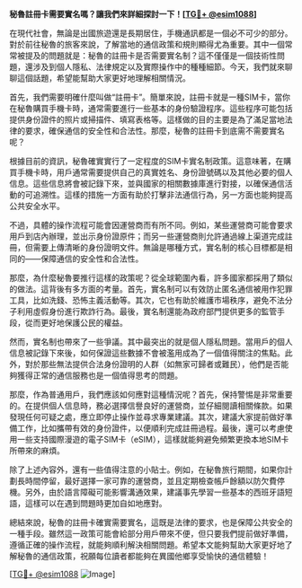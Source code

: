 **秘魯註冊卡需要實名嗎？讓我們來詳細探討一下！[[TG💪+ @esim1088](https://t.me/s/esim1088)]**

在現代社會，無論是出國旅遊還是長期居住，手機通訊都是一個必不可少的部分。對於前往秘魯的旅客來說，了解當地的通信政策和規則顯得尤為重要。其中一個常常被提及的問題就是：秘魯的註冊卡是否需要實名制？這不僅僅是一個技術性問題，還涉及到個人隱私、法律規定以及實際操作中的種種細節。今天，我們就來聊聊這個話題，希望能幫助大家更好地理解相關情況。

首先，我們需要明確什麼叫做“註冊卡”。簡單來說，註冊卡就是一種SIM卡，當你在秘魯購買手機卡時，通常需要進行一些基本的身份驗證程序。這些程序可能包括提供身份證件的照片或掃描件、填寫表格等。這樣做的目的主要是為了滿足當地法律的要求，確保通信的安全性和合法性。那麼，秘魯的註冊卡到底需不需要實名呢？

根據目前的資訊，秘魯確實實行了一定程度的SIM卡實名制政策。這意味著，在購買手機卡時，用戶通常需要提供自己的真實姓名、身份證號碼以及其他必要的個人信息。這些信息將會被記錄下來，並與國家的相關數據庫進行對接，以確保通信活動的可追溯性。這樣的措施一方面有助於打擊非法通信行為，另一方面也能夠提高公共安全水平。

不過，具體的操作流程可能會因運營商而有所不同。例如，某些運營商可能會要求用戶到店內辦理，並出示身份證原件；而另一些運營商則允許通過線上渠道完成註冊，但需要上傳清晰的身份證明文件。無論是哪種方式，實名制的核心目標都是相同的——保障通信的安全性和合法性。

那麼，為什麼秘魯要推行這樣的政策呢？從全球範圍內看，許多國家都採用了類似的做法。這背後有多方面的考量。首先，實名制可以有效防止匿名通信被用作犯罪工具，比如洗錢、恐怖主義活動等。其次，它也有助於維護市場秩序，避免不法分子利用虛假身份進行欺詐行為。最後，實名制還能為政府部門提供更多的監管手段，從而更好地保護公民的權益。

然而，實名制也帶來了一些爭議。其中最突出的就是個人隱私問題。當用戶的個人信息被記錄下來後，如何保證這些數據不會被濫用成為了一個值得關注的焦點。此外，對於那些無法提供合法身份證明的人群（如無家可歸者或難民），他們是否能夠獲得正常的通信服務也是一個值得思考的問題。

那麼，作為普通用戶，我們應該如何應對這種情況呢？首先，保持警惕是非常重要的。在提供個人信息時，務必選擇信譽良好的運營商，並仔細閱讀相關條款。如果發現任何可疑之處，應立即停止操作並尋求專業建議。其次，建議大家提前做好準備工作，比如攜帶有效的身份證件，以便順利完成註冊過程。最後，還可以考慮使用一些支持國際漫遊的電子SIM卡（eSIM），這樣就能夠避免頻繁更換本地SIM卡所帶來的麻煩。

除了上述內容外，還有一些值得注意的小貼士。例如，在秘魯旅行期間，如果你計劃長時間停留，最好選擇一家可靠的運營商，並且定期檢查帳戶餘額以防欠費停機。另外，由於語言障礙可能影響溝通效果，建議事先學習一些基本的西班牙語短語，這樣可以在遇到問題時更加自如地應對。

總結來說，秘魯的註冊卡確實需要實名，這既是法律的要求，也是保障公共安全的一種手段。雖然這一政策可能會給部分用戶帶來不便，但只要我們提前做好準備，遵循正確的操作流程，就能夠順利解決相關問題。希望本文能夠幫助大家更好地了解秘魯的通信政策，祝願每位讀者都能夠在異國他鄉享受愉快的通信體驗！

[[TG💪+ @esim1088](https://t.me/s/esim1088) ![Image](https://i.postimg.cc/4NQfJmqS/Snipaste-2025-05-13-00-14-12.png)]